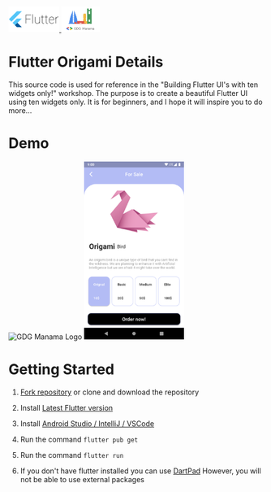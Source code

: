 

<a href="https://flutter.dev/" > <img height="50px" src="screenshots/Google-flutter-logo.png"
     alt="Flutter Logo" /> </a>
<a href="https://www.meetup.com/GDG-Manama/" > <img height="50px" src="screenshots/gdgmanamalogo.png"
     alt="GDG Manama Logo" /> </a>
# Flutter Origami Details

This source code is used for reference in the "Building Flutter UI's with ten widgets only!" workshop. The purpose is to create a beautiful Flutter UI using ten widgets only. It is for beginners, and I hope it will inspire you to do more...

# Demo 
<img height="350px" src="screenshots/screen.gif"
     alt="GDG Manama Logo" />
<img height="350px" src="screenshots/screenshot.png"
     alt="GDG Manama Logo" />
# Getting Started
1. [Fork repository](https://github.com/sayed3li97/FlutterClock-Challenge-BH/fork) or clone and download the repository 
1. Install [Latest Flutter version](https://flutter.dev/docs/get-started/install)
1. Install [Android Studio / IntelliJ / VSCode](https://flutter.dev/docs/development/tools/android-studio)
1. Run the command `flutter pub get`
1. Run the command `flutter run`

1. If you don't have flutter installed you can use [DartPad](https://dartpad.dartlang.org/) However, you will not be able to use external packages  

